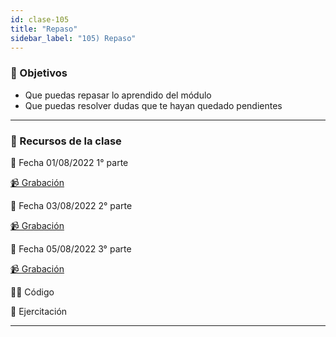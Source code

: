 ```yaml
---
id: clase-105
title: "Repaso"
sidebar_label: "105) Repaso"
---
```


### 🏁 Objetivos

- Que puedas repasar lo aprendido del módulo
- Que puedas resolver dudas que te hayan quedado pendientes

---

### 🚀 Recursos de la clase

📆 Fecha 01/08/2022 1° parte

[📹 Grabación](https://us02web.zoom.us/rec/share/nM70CftCYlpXLdIvWaI9EQgst6V82gu8Ybz5-a4c6xLiDn44M0ygHuOYEnLHWf1z.ObkSwJOuecpCX0qi?startTime=1659400207000)

📆 Fecha 03/08/2022 2° parte

[📹 Grabación](https://us02web.zoom.us/rec/share/DrAepQOkbpioiBMuFiJ7UMCImm8rMfPVzXbKVhH8WBM08zFASZgP9WsSW72K4Zaj.5OWzoFai4ron3P4g?startTime=1659565205000)

📆 Fecha 05/08/2022 3° parte

[📹 Grabación](https://us02web.zoom.us/rec/share/OvwCJ1sSF2gKK8jd9VGtHpJqKcae1T5C1cMPC8Nw5apGA6B4GGeC1p1jvKxuuOyA.T1ZMhHKJb1oreOeb?startTime=1659737630000)

👩‍💻 Código

💪 Ejercitación

---
